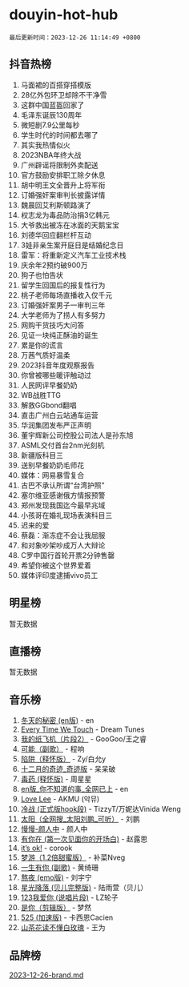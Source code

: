 # douyin-hot-hub

`最后更新时间：2023-12-26 11:14:49 +0800`

## 抖音热榜

1. 马面裙的百搭穿搭模版
1. 28亿外包环卫却除不干净雪
1. 这群中国蓝盔回家了
1. 毛泽东诞辰130周年
1. 微短剧7.9公里每秒
1. 学生时代的时间都去哪了
1. 其实我热情似火
1. 2023NBA年终大战
1. 广州辟谣将限制外卖配送
1. 官方鼓励安排职工除夕休息
1. 胡中明王文全晋升上将军衔
1. 订婚强奸案审判长披露详情
1. 魏晨回艾利斯顿路演了
1. 权志龙为毒品防治捐3亿韩元
1. 大爷救出被冻在冰面的天鹅宝宝
1. 刘德华回应翻栏杆互动
1. 3娃非亲生案开庭日是结婚纪念日
1. 雷军：将重新定义汽车工业技术栈
1. 庆余年2预约破900万
1. 狗子也怕告状
1. 留学生回国后的报复性行为
1. 桃子老师每场直播收入仅千元
1. 订婚强奸案男子一审判三年
1. 大学老师为了捞人有多努力
1. 网购干货技巧大问答
1. 见证一块纯正酥油的诞生
1. 累是你的谎言
1. 万茜气质好温柔
1. 2023抖音年度观察报告
1. 你曾被哪些暖评触动过
1. 人民网评早餐奶奶
1. WB战胜TTG
1. 解救GGbond翻唱
1. 直击广州白云站通车运营
1. 华润集团发布严正声明
1. 董宇辉新公司控股公司法人是孙东旭
1. ASML交付首台2nm光刻机
1. 新疆版科目三
1. 送别早餐奶奶毛师花
1. 媒体：网易暴雪复合
1. 古巴不承认所谓“台湾护照”
1. 塞尔维亚感谢俄方情报预警
1. 郑州发现我国迄今最早兆域
1. 小孩哥在婚礼现场表演科目三
1. 迟来的爱
1. 蔡磊：渐冻症不会让我屈服
1. 和对象吵架吵成万人大辩论
1. C罗中国行首轮开票2分钟售罄
1. 希望你被这个世界爱着
1. 媒体评印度逮捕vivo员工

## 明星榜

暂无数据

## 直播榜

暂无数据

## 音乐榜

1. [冬天的秘密 (en版)](https://sf6-cdn-tos.douyinstatic.com/obj/tos-cn-ve-2774/okIuMHDdzyf3FjGK4Lphe1vfHcQaPIHAg0Z4CR) - en
1. [Every Time We Touch](https://sf6-cdn-tos.douyinstatic.com/obj/tos-cn-ve-2774/ogN6lUKQeBBfEVhIOMikG1CcJjugxk1tztZyhP) - Dream Tunes
1. [我的纸飞机（片段2）](https://sf3-cdn-tos.douyinstatic.com/obj/tos-cn-ve-2774/oM2ZrKcg2CD5AeRB2gkeXOFB1IxAGJdZPazYHf) - GooGoo/王之睿
1. [可能（副歌）](https://sf6-cdn-tos.douyinstatic.com/obj/tos-cn-ve-2774/cde1731888894259b333569393c2fb51) - 程响
1. [陷阱（释怀版）](https://sf3-cdn-tos.douyinstatic.com/obj/tos-cn-ve-2774/oE8C21LeZrzKLDFfQYgMzx4GAIHageG5IzayY7) - Zy/白允y
1. [十二月的奇迹_奇迹版](https://sf6-cdn-tos.douyinstatic.com/obj/tos-cn-ve-2774/oMslvA9FBzGMGHnyUuoiiUjtIAXfMz6tzwByW8) - 呆呆破
1. [毒药 (释怀版)](https://sf3-cdn-tos.douyinstatic.com/obj/tos-cn-ve-2774/oYILMEAzspdZBIzy4frJNB8ZHPHWAhiwowd4Ad) - 周星星
1. [en版_你不知道的事_全网已上](https://sf6-cdn-tos.douyinstatic.com/obj/tos-cn-ve-2774/o4QbYLDezHUtFyDKdF9XfmPhIewaqEQAggj6Cb) - en
1. [Love Lee](https://sf3-cdn-tos.douyinstatic.com/obj/tos-cn-ve-2774/o05GbkJGbCBTdDnMtB0fwOYgkeZp23vrWQDQBS) - AKMU (악뮤)
1. [冷战 (正式版hook段)](https://sf3-cdn-tos.douyinstatic.com/obj/tos-cn-ve-2774/oMuEoiBasWApEMVDgNiI8VAByNmwo5J0pyf8Yx) - TizzyT/万妮达Vinida Weng
1. [太阳（全网搜_太阳刘鹏_可听）](https://sf3-cdn-tos.douyinstatic.com/obj/tos-cn-ve-2774/ogWbyIQnlBFImVbeDocRdCIYtBHlbJXgfZMvgz) - 刘鹏
1. [慢慢-颜人中](https://sf3-cdn-tos.douyinstatic.com/obj/tos-cn-ve-2774/ocjHNfBXdBxQNC8ZGAeoLMFTUgtBg8bkExunDC) - 颜人中
1. [有你在 (第一次见面你的开场白)](https://sf3-cdn-tos.douyinstatic.com/obj/tos-cn-ve-2774/oAthrQ3ClJBfI57uBoFEgNDYtNCZ0TSYQQfxQ0) - 赵露思
1. [it’s ok!](https://sf6-cdn-tos.douyinstatic.com/obj/tos-cn-ve-2774/0fc4d0ee28444bd0ab76e8b7c0003f52) - corook
1. [梦游（1.2倍甜蜜版）](https://sf3-cdn-tos.douyinstatic.com/obj/tos-cn-ve-2774/o4gyAUm8hwufoEABmwVIiQtHsFuGzAEEWtNMzo) - 补菜Nveg
1. [一生有你 (副歌)](https://sf3-cdn-tos.douyinstatic.com/obj/tos-cn-ve-2774/o8xzM8HLaQzgMiJ96FKAWCenIuzkFpfClDdmeW) - 黄绮珊
1. [熬夜 (emo版)](https://sf3-cdn-tos.douyinstatic.com/obj/tos-cn-ve-2774/ocQZvZErLThAfNQOtBZ178gQDfCDFBL9iB5lvY) - 刘宇宁
1. [星光降落 (贝儿完整版)](https://sf3-cdn-tos.douyinstatic.com/obj/tos-cn-ve-2774/okwB9hAwyAtsFFkFBzAX1hOOfQuIoMNs0W2Mwr) - 陆雨萱（贝儿）
1. [123我爱你 (说唱片段)](https://sf3-cdn-tos.douyinstatic.com/obj/tos-cn-ve-2774/oYCWFpY0hL9kda0dQKIGDYeKYfQmAse0DgpDjz) - LZ轮子
1. [是你（剪辑版）](https://sf6-cdn-tos.douyinstatic.com/obj/tos-cn-ve-2774/46019dae783c4c969944217fe1cfafc4) - 梦然
1. [525 (加速版)](https://sf3-cdn-tos.douyinstatic.com/obj/tos-cn-ve-2774/oIfKCtqfDyP8Vc9FpAPgWMyezT6LnDT1abRwGg) - 卡西恩Cacien
1. [山茶花读不懂白玫瑰](https://sf6-cdn-tos.douyinstatic.com/obj/tos-cn-ve-2774/osfn8B7DktrRHEPJgPCfDbw7QDQEkwC16BxZg9) - 王为

## 品牌榜

[2023-12-26-brand.md](2023-12-26-brand.md)
